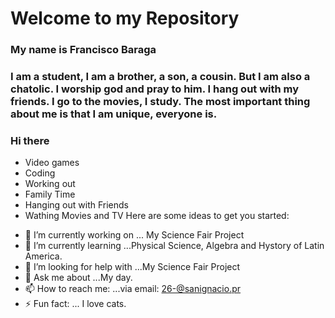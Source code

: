 # Welcome to my Repository
### My name is Francisco Baraga
### I am a student, I am a brother, a son, a cousin. But I am also a chatolic. I worship god and pray to him. I hang out with my friends. I go to the movies, I study. The most important thing about me is that I am unique, everyone is.
### Hi there 
* Video games
* Coding
* Working out
* Family Time
* Hanging out with Friends
* Wathing Movies and TV
Here are some ideas to get you started:
- 🔭 I’m currently working on ... My Science Fair Project
- 🌱 I’m currently learning ...Physical Science, Algebra and Hystory of Latin America.
- 🤔 I’m looking for help with ...My Science Fair Project
- 💬 Ask me about ...My day.
- 📫 How to reach me: ...via email: 26-@sanignacio.pr
- ⚡ Fun fact: ... I love cats.

